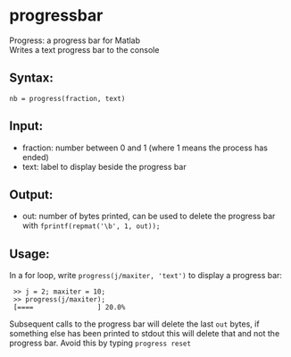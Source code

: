 # progressbar
Progress: a progress bar for Matlab\
Writes a text progress bar to the console

## Syntax:
 `nb = progress(fraction, text)`

## Input:
 * fraction: number between 0 and 1 (where 1 means the process has ended)
 * text: label to display beside the progress bar

## Output:
 * out: number of bytes printed, can be used to delete the progress bar with `fprintf(repmat('\b', 1, out));`

## Usage: 
In a for loop, write `progress(j/maxiter, 'text')` to display a progress bar:
 ```
  >> j = 2; maxiter = 10;
  >> progress(j/maxiter);
  [====                ] 20.0%
 ```
Subsequent calls to the progress bar will delete the last `out` bytes, if something else has been printed to stdout this will delete that and not the progress bar. 
Avoid this by typing `progress reset`
